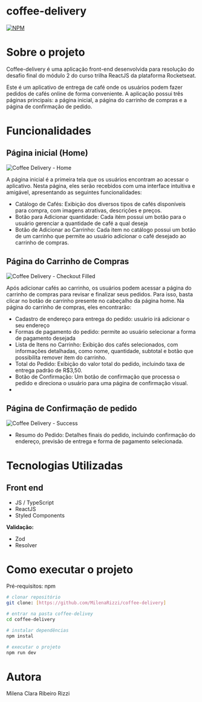 # coffee-delivery
[![NPM](https://img.shields.io/npm/l/react)](https://github.com/MilenaRizzi/coffee-delivery/blob/main/LICENSE) 

# Sobre o projeto

Coffee-delivery é uma aplicação front-end desenvolvida para resolução do desafio final do módulo 2 do curso trilha ReactJS da plataforma Rocketseat.

Este é um aplicativo de entrega de café onde os usuários podem fazer pedidos de cafés online de forma conveniente. A aplicação possui três páginas principais: a página inicial, a página do carrinho de compras e a página de confirmação de pedido.

# Funcionalidades
## Página inicial (Home)
![Coffee Delivery - Home](https://github.com/MilenaRizzi/coffee-delivery/assets/116590085/ee160d04-0e6b-4233-a084-fca2de25dd3f)

A página inicial é a primeira tela que os usuários encontram ao acessar o aplicativo. Nesta página, eles serão recebidos com uma interface intuitiva e amigável, apresentando as seguintes funcionalidades:

- Catálogo de Cafés: Exibição dos diversos tipos de cafés disponíveis para compra, com imagens atrativas, descrições e preços.
- Botão para Adicionar quantidade: Cada itém possui um botão para o usuário gerenciar a quantidade de café a qual deseja
- Botão de Adicionar ao Carrinho: Cada item no catálogo possui um botão de um carrinho que permite ao usuário adicionar o café desejado ao carrinho de compras.

## Página do Carrinho de Compras
![Coffee Delivery - Checkout Filled](https://github.com/MilenaRizzi/coffee-delivery/assets/116590085/c1a7345c-17eb-497b-98c5-1eabbcb55026)

Após adicionar cafés ao carrinho, os usuários podem acessar a página do carrinho de compras para revisar e finalizar seus pedidos. Para isso, basta clicar no botão de carrinho presente no cabeçalho da página home. Na página do carrinho de compras, eles encontrarão:

- Cadastro de endereço para entrega do pedido: usuário irá adicionar o seu endereço 
- Formas de pagamento do pedido: permite ao usuário selecionar a forma de pagamento desejada
- Lista de Itens no Carrinho: Exibição dos cafés selecionados, com informações detalhadas, como nome, quantidade, subtotal e botão que possibilita remover item do carrinho.
- Total do Pedido: Exibição do valor total do pedido, incluindo taxa de entrega padrão de R$3,50.
- Botão de Confirmação:  Um botão de confirmação que processa o pedido e direciona o usuário para uma página de confirmação visual.
- 
## Página de Confirmação de pedido
![Coffee Delivery - Success](https://github.com/MilenaRizzi/coffee-delivery/assets/116590085/0408b323-ba9d-420d-849a-f86865e93677)

- Resumo do Pedido: Detalhes finais do pedido, incluindo confirmação do endereço, previsão de entrega e forma de pagamento selecionada.

# Tecnologias Utilizadas
## Front end
- JS / TypeScript
- ReactJS
- Styled Components

**Validação:**
- Zod
- Resolver

# Como executar o projeto
Pré-requisitos: npm 

```bash
# clonar repositório
git clone: [https://github.com/MilenaRizzi/coffee-delivery]

# entrar na pasta coffee-delivey
cd coffee-delivery

# instalar dependências
npm instal

# executar o projeto
npm run dev
```

# Autora
Milena Clara Ribeiro Rizzi

